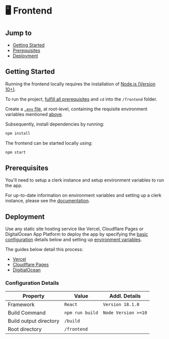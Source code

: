 # 🖥 Frontend

## Jump to

* [Getting Started](readme.md#getting-started)
* [Prerequisites](readme.md#prerequisites)
* [Deployment](readme.md#deployment)

## Getting Started

Running the frontend locally requires the installation of [Node.js (Version 10+)](https://nodejs.org/en/download/).

To run the project, [fulfill all prerequisites](readme.md#prerequisites) and `cd` into the `/frontend` folder.

Create a [`.env` file](https://stackoverflow.com/questions/49579028/adding-an-env-file-to-a-react-project), at root-level, containing the requisite environment variables mentioned [above](readme.md#environment-variables).

Subsequently, install dependencies by running:

```bash
npm install
```

The frontend can be started locally using:

```bash
npm start
```

## Prerequisites
You'll need to setup a clerk instance and setup environment variables  to run the app.

For up-to-date information on environment variables and setting up a clerk instance, please see the [documentation](https://dhruv-tech.gitbook.io/ninjachefs/frontend#prerequisites).

## Deployment

Use any static site hosting service like Vercel, Cloudflare Pages or DigitalOcean App Platform to deploy the app by specifying the [basic configuration](readme.md#basic-configuration) details below and setting up [environment variables](readme.md#environment-variables).&#x20;

The guides below detail this process:

* [Vercel](https://vercel.com/guides/deploying-react-with-vercel)
* [Cloudflare Pages](https://developers.cloudflare.com/pages/framework-guides/deploy-a-react-site/)
* [DigitialOcean](https://www.digitalocean.com/community/tutorials/how-to-deploy-a-react-application-to-digitalocean-app-platform)&#x20;

### Configuration Details

| Property               | Value           | Addl. Details       |
| ---------------------- | --------------- | ------------------- |
| Framework              | `React`         | `Version 18.1.0`    |
| Build Command          | `npm run build` | `Node Version >=10` |
| Build output directory | `/build`        |                     |
| Root directory         | `/frontend`     |                     |
